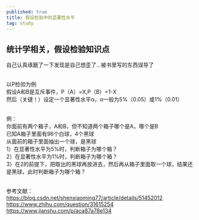 ```yaml
---
published: true
title: 假设检验中的显著性水平
tag: study
---
```

## 统计学相关，假设检验知识点
   自己认真琢磨了一下发现是自己想歪了...被书里写的东西误导了

   <br/> 以P检验为例
   <br/>假设A和B是互斥事件，P（A）=X,P（B）=1-X
   <br/>然后（关键！）设定一个显著性水平α，α一般为5%（0.05）或1%（0.01）
   
   <br/>例：
   <br/>你面前有两个箱子，A和B，但不知道两个箱子哪个是A，哪个是B
   <br/>已知A箱子里面有96个白球，4个黑球
   <br/>从面前的箱子里面抽出一个球，是黑球
   <br/>1）在显著性水平为5%时，判断箱子为哪个箱？
   <br/> 2）在显著性水平为1%时，判断箱子为哪个箱？
   <br/>3）在2的前提下，把取出的黑球再放进去，然后再从箱子里面取一个球，结果还是黑球，此时判断箱子为哪个箱？

<br/>参考文献： 
	<br/>https://blog.csdn.net/shenxiaoming77/article/details/51452012
   <br/>https://www.zhihu.com/question/31615254
   <br/>https://www.jianshu.com/p/aca87a78e134
